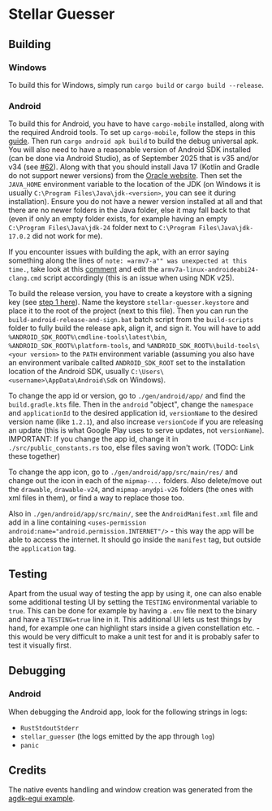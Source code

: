 # Stellar Guesser

## Building
### Windows
To build this for Windows, simply run `cargo build` or `cargo build --release`.

### Android
To build this for Android, you have to have `cargo-mobile` installed, along with the required Android tools. To set up `cargo-mobile`, follow the steps in this [guide](https://hackmd.io/XIcEwk4GSxy8APZhSa0UnA). Then run `cargo android apk build` to build the debug universal apk.
You will also need to have a reasonable version of Android SDK installed (can be done via Android Studio), as of September 2025 that is v35 and/or v34 (see [#62](/../../issues/62)). Along with that you should install Java 17 (Kotlin and Gradle do not support newer versions) from the [Oracle website](https://www.oracle.com/java/technologies/javase/jdk17-archive-downloads.html). Then set the `JAVA_HOME` environment variable to the location of the JDK (on Windows it is usually `C:\Program Files\Java\jdk-<version>`, you can see it during installation). Ensure you do not have a newer version installed at all and that there are no newer folders in the Java folder, else it may fall back to that (even if only an empty folder exists, for example having an empty `C:\Program Files\Java\jdk-24` folder next to `C:\Program Files\Java\jdk-17.0.2` did not work for me).

If you encounter issues with building the apk, with an error saying something along the lines of `note: =armv7-a"" was unexpected at this time.`, take look at this [comment](https://github.com/android/ndk/issues/1856#issuecomment-1542248775) and edit the `armv7a-linux-androideabi24-clang.cmd` script accordingly (this is an issue when using NDK v25).

To build the release version, you have to create a keystore with a signing key (see [step 1 here](https://stackoverflow.com/a/40064199)). Name the keystore `stellar-guesser.keystore` and place it to the root of the project (next to this file). Then you can run the `build-android-release-and-sign.bat` batch script from the `build-scripts` folder to fully build the release apk, align it, and sign it. You will have to add `%ANDROID_SDK_ROOT%\cmdline-tools\latest\bin`, `%ANDROID_SDK_ROOT%\platform-tools`, and `%ANDROID_SDK_ROOT%\build-tools\<your version>` to the `PATH` environment variable (assuming you also have an environment varibale callted `ANDROID_SDK_ROOT` set to the installation location of the Android SDK, usually `C:\Users\<username>\AppData\Android\Sdk` on Windows).

To change the app id or version, go to `./gen/android/app/` and find the `build.gradle.kts` file. Then in the `android` "object", change the `namespace` and `applicationId` to the desired application id, `versionName` to the desired version name (like `1.2.1`), and also increase `versionCode` if you are releasing an update (this is what Google Play uses to serve updates, not `versionName`). IMPORTANT: If you change the app id, change it in `./src/public_constants.rs` too, else files saving won't work. (TODO: Link these together)

To change the app icon, go to `./gen/android/app/src/main/res/` and change out the icon in each of the `mipmap-...` folders. Also delete/move out the `drawable`, `drawable-v24`, and `mipmap-anydpi-v26` folders (the ones with xml files in them), or find a way to replace those too.

Also in `./gen/android/app/src/main/`, see the `AndroidManifest.xml` file and add in a line containing `<uses-permission android:name="android.permission.INTERNET"/>` - this way the app will be able to access the internet. It should go inside the `manifest` tag, but outside the `application` tag.

## Testing
Apart from the usual way of testing the app by using it, one can also enable some additional testing UI by setting the `TESTING` environmental variable to `true`. This can be done for example by having a `.env` file next to the binary and have a `TESTING=true` line in it. This additional UI lets us test things by hand, for example one can highlight stars inside a given constellation etc. - this would be very difficult to make a unit test for and it is probably safer to test it visually first.

## Debugging
### Android
When debugging the Android app, look for the following strings in logs:
 - `RustStdoutStderr`
 - `stellar_guesser` (the logs emitted by the app through `log`)
 - `panic`

## Credits
The native events handling and window creation was generated from the [agdk-egui example](https://github.com/rust-mobile/rust-android-examples).
